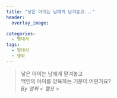 ```yaml
---
title: "낳은 아이는 남에게 남겨놓고..."
header: 
  overlay_image: 

categories:
  - 명대사
tags: 
  - 명대사
  - 영화
---
```


> 낳은 아이는 남에게 맡겨놓고  
> 백인의 아이를 양육하는 기분이 어떤가요?  
> <cite>By 영화 &lt; 헬프 &gt; </cite>